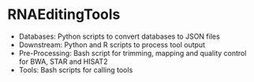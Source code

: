 # RNAEditingTools
 
- Databases: Python scripts to convert databases to JSON files
- Downstream: Python and R scripts to process tool output
- Pre-Processing: Bash script for trimming, mapping and quality control for BWA, STAR and HISAT2
- Tools: Bash scripts for calling tools